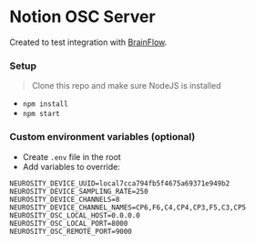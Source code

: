 # Notion OSC Server

Created to test integration with [BrainFlow](https://github.com/brainflow-dev/brainflow).

### Setup

> Clone this repo and make sure NodeJS is installed

- `npm install`
- `npm start`

### Custom environment variables (optional)

- Create `.env` file in the root
- Add variables to override:

```
NEUROSITY_DEVICE_UUID=local7cca794fb5f4675a69371e949b2
NEUROSITY_DEVICE_SAMPLING_RATE=250
NEUROSITY_DEVICE_CHANNELS=8
NEUROSITY_DEVICE_CHANNEL_NAMES=CP6,F6,C4,CP4,CP3,F5,C3,CP5
NEUROSITY_OSC_LOCAL_HOST=0.0.0.0
NEUROSITY_OSC_LOCAL_PORT=8000
NEUROSITY_OSC_REMOTE_PORT=9000
```
